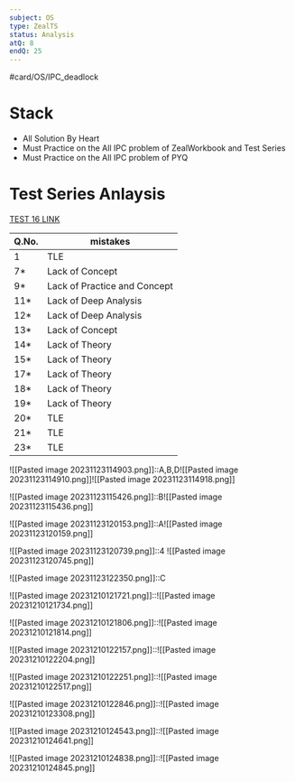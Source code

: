 ```yaml
---
subject: OS
type: ZealTS
status: Analysis
atQ: 8
endQ: 25
---
```

#card/OS/IPC_deadlock
# Stack
- All Solution By Heart
- Must Practice on the All IPC problem of ZealWorkbook and Test Series
- Must Practice on the All IPC problem of PYQ



# Test Series Anlaysis
[TEST 16 LINK](https://uxkhzfstdjcborfuyyknhkhbyfnskrywvveioufkbjkupomnptjwvhbavkysuhi.vercel.app/solution.html?testId=6295fc9b6846d8282c8accab&test_id=16)

| Q.No. | mistakes                     |
| ----- | ---------------------------- |
| 1    | TLE                          |
| 7*    | Lack of Concept              |
| 9*    | Lack of Practice and Concept |
| 11*   | Lack of Deep Analysis        |
| 12*   | Lack of Deep Analysis        |
| 13*   | Lack of Concept              |
| 14*   | Lack of Theory               |
| 15*   | Lack of Theory               |
| 17*   | Lack of Theory               |
| 18*   | Lack of Theory               |
| 19*   | Lack of Theory               |
| 20*   | TLE                          |
| 21*   | TLE                          |
| 23*   | TLE                          |

![[Pasted image 20231123114903.png]]::A,B,D![[Pasted image 20231123114910.png]]![[Pasted image 20231123114918.png]]

![[Pasted image 20231123115426.png]]::B![[Pasted image 20231123115436.png]]

![[Pasted image 20231123120153.png]]::A![[Pasted image 20231123120159.png]]


![[Pasted image 20231123120739.png]]::4 ![[Pasted image 20231123120745.png]]

![[Pasted image 20231123122350.png]]::C

![[Pasted image 20231210121721.png]]::![[Pasted image 20231210121734.png]]

![[Pasted image 20231210121806.png]]::![[Pasted image 20231210121814.png]]

![[Pasted image 20231210122157.png]]::![[Pasted image 20231210122204.png]]

![[Pasted image 20231210122251.png]]::![[Pasted image 20231210122517.png]]

![[Pasted image 20231210122846.png]]::![[Pasted image 20231210123308.png]]

![[Pasted image 20231210124543.png]]::![[Pasted image 20231210124641.png]]

![[Pasted image 20231210124838.png]]::![[Pasted image 20231210124845.png]]